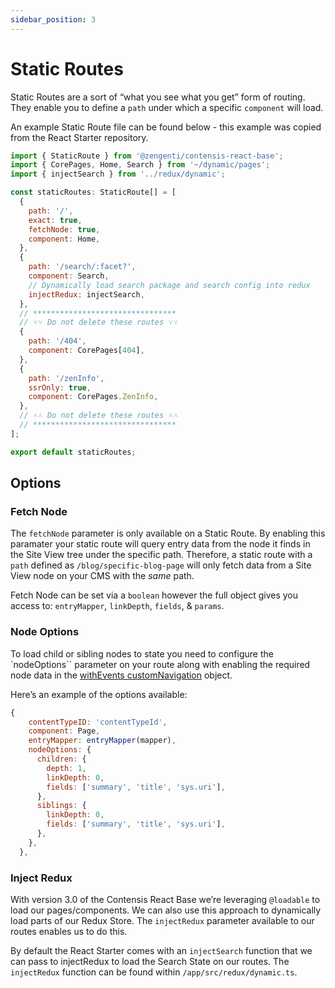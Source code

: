```yaml
---
sidebar_position: 3
---
```


# Static Routes

Static Routes are a sort of “what you see what you get” form of routing. They enable you to define a `path` under which a specific `component` will load. 

An example Static Route file can be found below - this example was copied from the React Starter repository.

```jsx title="src/app/routes/StaticRoutes/ts"
import { StaticRoute } from '@zengenti/contensis-react-base';
import { CorePages, Home, Search } from '~/dynamic/pages';
import { injectSearch } from '../redux/dynamic';

const staticRoutes: StaticRoute[] = [
  {
    path: '/',
    exact: true,
    fetchNode: true,
    component: Home,
  },
  {
    path: '/search/:facet?',
    component: Search,
    // Dynamically load search package and search config into redux
    injectRedux: injectSearch,
  },
  // ********************************
  // ˅˅ Do not delete these routes ˅˅
  {
    path: '/404',
    component: CorePages[404],
  },
  {
    path: '/zenInfo',
    ssrOnly: true,
    component: CorePages.ZenInfo,
  },
  // ˄˄ Do not delete these routes ˄˄
  // ********************************
];

export default staticRoutes;
```

## Options

### Fetch Node

The `fetchNode` parameter is only available on a Static Route. By enabling this paramater your static route will query entry data from the node it finds in the Site View tree under the specific path. Therefore, a static route with a `path` defined as `/blog/specific-blog-page` will only fetch data from a Site View node on your CMS with the *same* path.

Fetch Node can be set via a `boolean` however the full object gives you access to: `entryMapper`, `linkDepth`, `fields`, & `params`.


### Node Options

To load child or sibling nodes to state you need to configure the `nodeOptions`` parameter on your route along with enabling the required node data in the [withEvents customNavigation](#customnavigation) object.

Here’s an example of the options available:

```jsx
{
    contentTypeID: 'contentTypeId',
    component: Page,
    entryMapper: entryMapper(mapper),
    nodeOptions: {
      children: {
        depth: 1,
        linkDepth: 0,
        fields: ['summary', 'title', 'sys.uri'],
      },
      siblings: {
        linkDepth: 0,
        fields: ['summary', 'title', 'sys.uri'],
      },
    },
  },
```

### Inject Redux

With version 3.0 of the Contensis React Base we’re leveraging `@loadable` to load our pages/components. We can also use this approach to dynamically load parts of our Redux Store. The `injectRedux` parameter available to our routes enables us to do this.

By default the React Starter comes with an `injectSearch` function that we can pass to injectRedux to load the Search State on our routes. The `injectRedux` function can be found within `/app/src/redux/dynamic.ts`.

